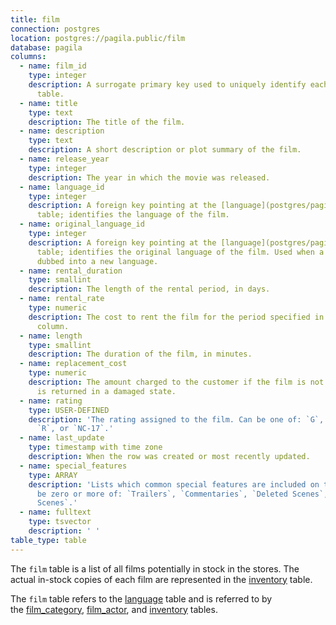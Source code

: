 ```yaml
---
title: film
connection: postgres
location: postgres://pagila.public/film
database: pagila
columns:
  - name: film_id
    type: integer
    description: A surrogate primary key used to uniquely identify each film in the
      table.
  - name: title
    type: text
    description: The title of the film.
  - name: description
    type: text
    description: A short description or plot summary of the film.
  - name: release_year
    type: integer
    description: The year in which the movie was released.
  - name: language_id
    type: integer
    description: A foreign key pointing at the [language](postgres/pagila/language)
      table; identifies the language of the film.
  - name: original_language_id
    type: integer
    description: A foreign key pointing at the [language](postgres/pagila/language)
      table; identifies the original language of the film. Used when a film has been
      dubbed into a new language.
  - name: rental_duration
    type: smallint
    description: The length of the rental period, in days.
  - name: rental_rate
    type: numeric
    description: The cost to rent the film for the period specified in the rental_duration
      column.
  - name: length
    type: smallint
    description: The duration of the film, in minutes.
  - name: replacement_cost
    type: numeric
    description: The amount charged to the customer if the film is not returned or
      is returned in a damaged state.
  - name: rating
    type: USER-DEFINED
    description: 'The rating assigned to the film. Can be one of: `G`, `PG`, `PG-13`,
      `R`, or `NC-17`.'
  - name: last_update
    type: timestamp with time zone
    description: When the row was created or most recently updated.
  - name: special_features
    type: ARRAY
    description: 'Lists which common special features are included on the DVD. Can
      be zero or more of: `Trailers`, `Commentaries`, `Deleted Scenes`, `Behind the
      Scenes`.'
  - name: fulltext
    type: tsvector
    description: ' '
table_type: table
---
```

The `film` table is a list of all films potentially in stock in the stores. The actual in-stock copies of each film are represented in the [inventory](postgres/pagila/inventory) table.

The `film` table refers to the [language](postgres/pagila/language) table and is referred to by the [film_category](postgres/pagila/film_category), [film_actor](postgres/pagila/film_actor), and [inventory](postgres/pagila/inventory) tables.
